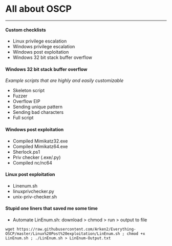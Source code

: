 # All about OSCP

----

#### Custom checklists

- Linux privilege escalation
- Windows privilege escalation
- Windows post exploitation
- Windows 32 bit stack buffer overflow

#### Windows 32 bit stack buffer overflow

*Example scripts that are highly and easily customizable*

- Skeleton script
- Fuzzer
- Overflow EIP
- Sending unique pattern
- Sending bad characters
- Full script

#### Windows post exploitation

- Compiled Mimikatz32.exe
- Compiled Mimikatz64.exe
- Sherlock.ps1
- Priv checker (.exe/.py)
- Compiled nc/nc64

#### Linux post exploitation

- Linenum.sh
- linuxprivchecker.py
- unix-priv-checker.sh

#### Stupid one liners that saved me some time

- Automate LinEnum.sh: download > chmod > run > output to file

```
wget https://raw.githubusercontent.com/Arken2/Everything-OSCP/master/Linux%20Post%20exploitation/LinEnum.sh ; chmod +x LinEnum.sh ; ./LinEnum.sh > LinEnum-Output.txt
```
